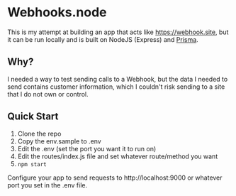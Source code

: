 # Webhooks.node

This is my attempt at building an app that acts like https://webhook.site, but it can be run locally and is built on NodeJS (Express)
and [Prisma](https://prisma.io).

## Why?

I needed a way to test sending calls to a Webhook, but the data I needed to send contains customer information, which I couldn't risk sending to a site that I do not own or control.

## Quick Start

1. Clone the repo
2. Copy the env.sample to .env
3. Edit the .env (set the port you want it to run on)
4. Edit the routes/index.js file and set whatever route/method you want
5. ```npm start```

Configure your app to send requests to http://localhost:9000 or whatever port you set in the .env file.